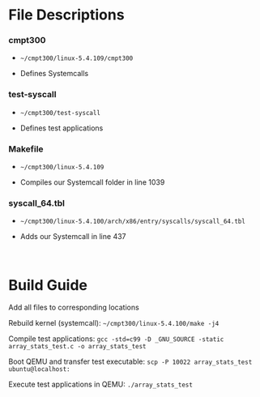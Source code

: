 # File Descriptions 

### cmpt300 

- ``` ~/cmpt300/linux-5.4.109/cmpt300 ```

- Defines Systemcalls 

### test-syscall

- ``` ~/cmpt300/test-syscall ```

- Defines test applications 

### Makefile

- ``` ~/cmpt300/linux-5.4.109 ```

- Compiles our Systemcall folder in line 1039

### syscall_64.tbl

- ``` ~/cmpt300/linux-5.4.100/arch/x86/entry/syscalls/syscall_64.tbl ```

- Adds our Systemcall in line 437

<br/>

# Build Guide 

Add all files to corresponding locations

Rebuild kernel (systemcall): ```~/cmpt300/linux-5.4.100/make -j4```

Compile test applications: ```gcc -std=c99 -D _GNU_SOURCE -static array_stats_test.c -o array_stats_test```

Boot QEMU and transfer test executable: ```scp -P 10022 array_stats_test ubuntu@localhost:```

Execute test applications in QEMU: ```./array_stats_test```